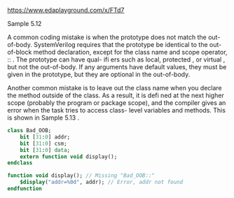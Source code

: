 https://www.edaplayground.com/x/FTd7

Sample 5.12

A common coding mistake is when the prototype does not match
the out-of-body. SystemVerilog requires that the prototype be
identical to the out-of-block method declaration, except for the
class name and scope operator, :: . The prototype can have qual-
ifi ers such as local, protected , or virtual , but not the out-of-body. If any
arguments have default values, they must be given in the prototype, but they are
optional in the out-of-body.

Another common mistake is to leave out the class name when you
declare the method outside of the class. As a result, it is defi ned at
the next higher scope (probably the program or package scope),
and the compiler gives an error when the task tries to access class-
level variables and methods. This is shown in Sample 5.13 .

```systemverilog
class Bad_OOB;
    bit [31:0] addr;
    bit [31:0] csm;
    bit [31:0] data;
    extern function void display();
endclass

function void display(); // Missing "Bad_OOB::"
    $display("addr=%0d", addr); // Error, addr not found
endfunction
```